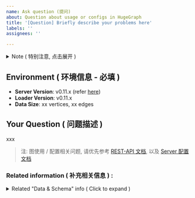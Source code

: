 ```yaml
---
name: Ask question (提问)
about: Question about usage or configs in HugeGraph
title: '[Question] Briefly describe your problems here'
labels: ''
assignees: ''

---
```


<details>
<summary> Note ( 特别注意, 点击展开 ) </summary>

### Note ( 特别注意 ) : 

> 1. 请先**搜索**, 并**确认**现有的 [Issues](https://github.com/hugegraph/hugegraph/issues) 与 [FAQ](https://hugegraph.github.io/hugegraph-doc/guides/faq.html) 中没有与您相同 / 相关的问题, 请勿重复提交
> 2. 我们需要尽可能**详细**的信息来**分析**问题, 越详细的信息 (包括**日志 / 截图 / 配置**等) 会**越快**被响应和处理
> 3. Issue 标题请保持原有模板`[分类]`, 长段描述之间可以增加空行或使用`序号`标记, 保持排版清晰
> 4. 请关注提交的 issue, 缺乏信息 / 长时间 ( > 14 天) 没有回复, issue 可能会被 **关闭** (更新时会再开启)

</details>

## Environment ( 环境信息 - 必填 )
- **Server Version**: v0.11.x (refer [here](https://hugegraph.github.io/hugegraph-doc/clients/restful-api/other.html))
- **Loader Version**: v0.11.x
- **Data Size**:  xx vertices, xx edges <!-- (like 1000W 点, 9000W 边) -->

## Your Question ( 问题描述 )
<!-- 请提供清晰的截图, 动图录屏更佳  -->

xxx

> 注: 图使用 / 配置相关问题, 请优先参考 [REST-API 文档](https://hugegraph.github.io/hugegraph-doc/clients/hugegraph-api.html), 以及 [Server 配置文档](https://hugegraph.github.io/hugegraph-doc/config/config-option.html)

### Related information ( 补充相关信息 ) :
<details>
<summary> Related "Data & Schema" info ( Click to expand ) </summary>

### Vertex/Edge example ( 问题点 / 边数据举例 )

```javascript
// JSON of Vertex / Edge ⬇

```

### Schema [VertexLabel, EdgeLabel, IndexLabel] ( 元数据结构 )

```javascript
// JSON of GraphSchema ⬇

```
</details>
